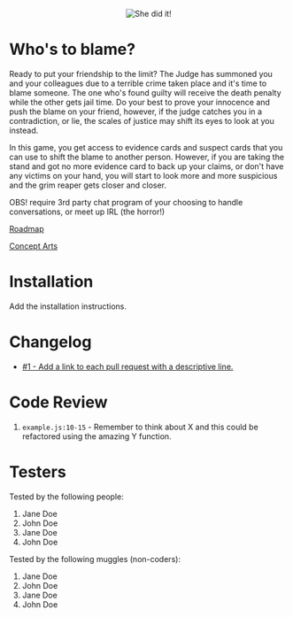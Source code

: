 <p align="center">
  <img src="https://media.giphy.com/media/gLv5vBZCnbank4pfJe/giphy.gif" alt="She did it!" />
</p>

# Who's to blame?

Ready to put your friendship to the limit?
The Judge has summoned you and your colleagues due to a terrible crime taken place and it's time to blame someone.
The one who's found guilty will receive the death penalty while the other gets jail time.
Do your best to prove your innocence and push the blame on your friend, however,
if the judge catches you in a contradiction, or lie, the scales of justice may shift its
eyes to look at you instead.

In this game, you get access to evidence cards and suspect cards that you can use to shift the blame to another person.
However, if you are taking the stand and got no more evidence card to back up your claims, or don't have any victims
on your hand, you will start to look more and more suspicious and the grim reaper gets closer and closer.

OBS! require 3rd party chat program of your choosing to handle conversations, or meet up IRL (the horror!)

<a href="https://trello.com/b/jIITfXiT/whos-to-blame" target="_blank">Roadmap</a>

<a href="https://www.figma.com/file/AS24qhmaGpnj5Vo77Xpedh/Who-s-To-Blame?node-id=0%3A1" target="_blank">Concept Arts</a>

# Installation

Add the installation instructions.

# Changelog

- [#1 - Add a link to each pull request with a descriptive line.](#1)

# Code Review

1. `example.js:10-15` - Remember to think about X and this could be refactored using the amazing Y function.

# Testers

Tested by the following people:

1. Jane Doe
2. John Doe
3. Jane Doe
4. John Doe

Tested by the following muggles (non-coders):

1. Jane Doe
2. John Doe
3. Jane Doe
4. John Doe
